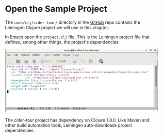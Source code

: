 # Open the Sample Project

The ```code/clj/cider-tour/``` directory in the [GitHub](https://github.com/tbellisiv/clojure-emacs-cider-intro) repo contains the Leiningen Clojure project we will use in this chapter.

In Emacs open the ```project.clj``` file. This is the Leiningen project file that defines, among other things, the project's dependencies:

![project.clj for cider-tour project](images/project_clj.jpg)

The cider-tour project has dependency on Clojure 1.8.0. Like Maven and other build automation tools, Leiningen auto-downloads project dependencies.
